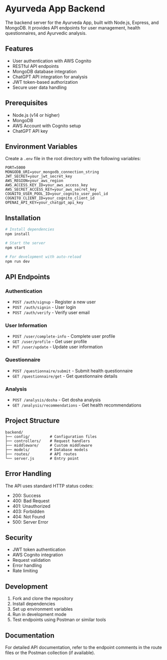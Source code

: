 # Ayurveda App Backend

The backend server for the Ayurveda App, built with Node.js, Express, and MongoDB. It provides API endpoints for user management, health questionnaires, and Ayurvedic analysis.

## Features

- User authentication with AWS Cognito
- RESTful API endpoints
- MongoDB database integration
- ChatGPT API integration for analysis
- JWT token-based authorization
- Secure user data handling

## Prerequisites

- Node.js (v14 or higher)
- MongoDB
- AWS Account with Cognito setup
- ChatGPT API key

## Environment Variables

Create a `.env` file in the root directory with the following variables:

```env
PORT=5000
MONGODB_URI=your_mongodb_connection_string
JWT_SECRET=your_jwt_secret_key
AWS_REGION=your_aws_region
AWS_ACCESS_KEY_ID=your_aws_access_key
AWS_SECRET_ACCESS_KEY=your_aws_secret_key
COGNITO_USER_POOL_ID=your_cognito_user_pool_id
COGNITO_CLIENT_ID=your_cognito_client_id
OPENAI_API_KEY=your_chatgpt_api_key
```

## Installation

```bash
# Install dependencies
npm install

# Start the server
npm start

# For development with auto-reload
npm run dev
```

## API Endpoints

### Authentication

- `POST /auth/signup` - Register a new user
- `POST /auth/signin` - User login
- `POST /auth/verify` - Verify user email

### User Information

- `POST /user/complete-info` - Complete user profile
- `GET /user/profile` - Get user profile
- `PUT /user/update` - Update user information

### Questionnaire

- `POST /questionnaire/submit` - Submit health questionnaire
- `GET /questionnaire/get` - Get questionnaire details

### Analysis

- `POST /analysis/dosha` - Get dosha analysis
- `GET /analysis/recommendations` - Get health recommendations

## Project Structure

```
backend/
├── config/         # Configuration files
├── controllers/    # Request handlers
├── middleware/     # Custom middleware
├── models/         # Database models
├── routes/         # API routes
└── server.js       # Entry point
```

## Error Handling

The API uses standard HTTP status codes:

- 200: Success
- 400: Bad Request
- 401: Unauthorized
- 403: Forbidden
- 404: Not Found
- 500: Server Error

## Security

- JWT token authentication
- AWS Cognito integration
- Request validation
- Error handling
- Rate limiting

## Development

1. Fork and clone the repository
2. Install dependencies
3. Set up environment variables
4. Run in development mode
5. Test endpoints using Postman or similar tools

## Documentation

For detailed API documentation, refer to the endpoint comments in the route files or the Postman collection (if available).
